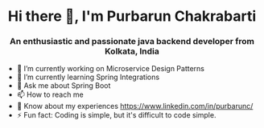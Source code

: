 <h1 align="center">Hi there 👋, I'm Purbarun Chakrabarti</h1>
<h3 align="center">An enthusiastic and passionate java backend developer from Kolkata, India</h3>

- 🔭 I’m currently working on Microservice Design Patterns
- 🌱 I’m currently learning Spring Integrations
- 💬 Ask me about Spring Boot
- 📫 How to reach me
- 📄 Know about my experiences https://www.linkedin.com/in/purbarunc/
- ⚡ Fun fact: Coding is simple, but it's difficult to code simple.

